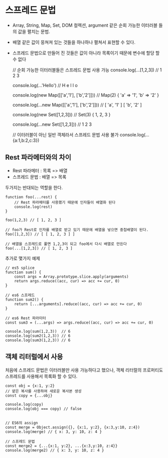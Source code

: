 # 스프레드 문법
- Array, String, Map, Set, DOM 컬렉션, argument 같은 순회 가능한 이터러블 들의 값을 펼치는 문법.
- 배열 같은 값이 뭉쳐져 있는 것들을 하나하나 펼쳐서 표현할 수 있다.
- 스프레드 문법으로 만들어 진 것들은 값이 아니라 목록이기 때문에 변수에 할당 할 수 없다


    // 순회 가능한 이터러블들은 스프레드 문법 사용 가능
    console.log(...[1,2,3]) // 1 2 3
    
    console.log(...'Hello') // H e l l o
    
    console.log(new Map([['a','1'], ['b','2']])) // Map(2) { 'a' => '1', 'b' => '2' }
    
    console.log(...new Map([['a','1'], ['b','2']])) // [ 'a', '1' ] [ 'b', '2' ]
    
    console.log(new Set([1,2,3])) // Set(3) { 1, 2, 3 }
    
    console.log(...new Set([1,2,3])) // 1 2 3
    
    // 이터러블이 아닌 일반 객체라서 스프레드 문법 사용 불가
    console.log(...{a:1,b:2,c:3})


## Rest 파라메터와의 차이
- Rest 파라메터 : 목록 => 배열
- 스프레드 문법 : 배열 => 목록

두가지는 반대되는 역할을 한다.


    function foo(...rest) {
        // Rest 파라메터를 사용했기 때문에 인자들이 배열화 된다
        console.log(rest)
    }    
    
    foo(1,2,3) // [ 1, 2, 3 ]
    
    // foo가 Rest로 인자를 배열로 받고 있기 때문에 배열을 넣으면 중첩배열이 된다.
    foo([1,2,3]) // [ [ 1, 2, 3 ] ]
    
    // 배열을 스프레드로 풀면 1,2,3이 되고 foo에서 다시 배열로 만든다
    foo(...[1,2,3]) // [ 1, 2, 3 ]  

추가로 몇가지 예제
    
    // es5 splice
    function sum() {
        const args = Array.prototype.slice.apply(arguments)
        return args.reduce((acc, cur) => acc += cur, 0)
    }
    
    // es6 스프레드
    function sum2() {
        return [...arguments].reduce((acc, cur) => acc += cur, 0)
    }
    
    // es6 Rest 파라미터
    const sum3 = (...args) => args.reduce((acc, cur) => acc += cur, 0)
    
    console.log(sum(1,2,3))  // 6
    console.log(sum2(1,2,3)) // 6
    console.log(sum3(1,2,3)) // 6


## 객체 리터럴에서 사용
처음에 스프레드 문법은 이터러블만 사용 가능하다고 했으나, 객체 리터럴의 프로퍼티도 스프레드를 사용해서 
목록화 할 수 있다.


    const obj = {x:1, y:2}
    // 얕은 복사를 사용하여 새로운 복사본 생성
    const copy = {...obj}
    
    console.log(copy)
    console.log(obj === copy) // false
    
    
    // ES6의 assign
    const merge = Object.assign({}, {x:1, y:2}, {x:3,y:10, z:4})
    console.log(merge) // { x: 3, y: 10, z: 4 }
    
    // 스프레드 문법
    const merge2 = {...{x:1, y:2}, ...{x:3,y:10, z:4}}
    console.log(merge2) // { x: 3, y: 10, z: 4 }


